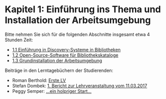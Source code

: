 # Kapitel 1: Einführung ins Thema und Installation der Arbeitsumgebung

Bitte nehmen Sie sich für die folgenden Abschnitte insgesamt etwa 4 Stunden Zeit:

* [1.1 Einführung in Discovery-Systeme in Bibliotheken](1-1-einfuehrung-in-discovery-systeme-in-bibliotheken.md)
* [1.2 Open-Source-Software für Bibliothekskataloge](1-2-open-source-software-fuer-bibliothekskataloge.md)
* [1.3 Grundinstallation der Arbeitsumgebung](1-3-grundinstallation-der-arbeitsumgebung.md)

Beiträge in den Lerntagebüchern der Studierenden:

* Roman Berthold: [Erste LV](http://www.berthold.wp.hs-hannover.de/test/2017/03/18/erste-lv/)
* Stefan Dombek: [1. Bericht zur Lehrveranstaltung vom 11.03.2017](http://bib14dombek.wp.hs-hannover.de/test/?p=142)
* Peggy Semper: [...ein holpriger Start...](https://peggysemper.wordpress.com/2017/03/19/ein-holpriger-start/)
